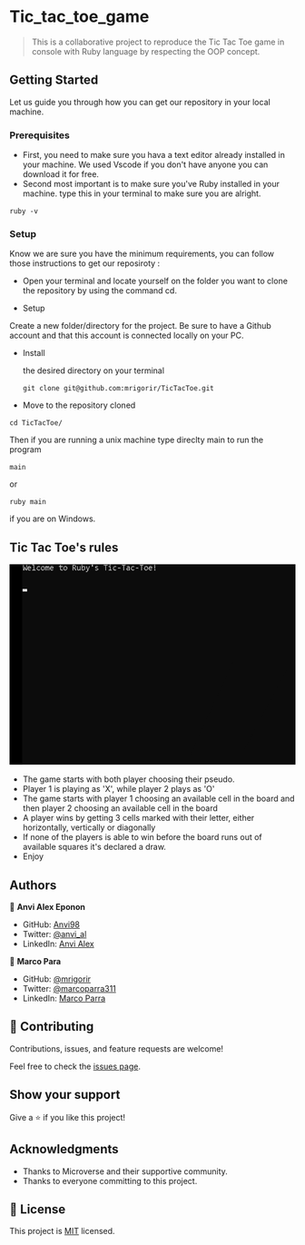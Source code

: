 # Tic_tac_toe_game


> This is a collaborative project to reproduce the Tic Tac Toe game in console with Ruby language by respecting the OOP concept.


## Getting Started

Let us guide you through how you can get our repository in your local machine.

### Prerequisites
- First, you need to make sure you hava a text editor already installed in your machine. We used Vscode if you don't have anyone you can download it for free.
- Second most important is to make sure you've Ruby installed in your machine. type this in your terminal to make sure you are alright.

```console
ruby -v
```

### Setup

Know we are sure you have the minimum requirements, you can follow those instructions to get our reposiroty :

* Open your terminal and locate yourself on the folder you want to clone the repository by using the command cd.

* Setup

Create a new folder/directory for the project.
Be sure to have a Github account and that this account is connected locally on your PC.

* Install

  the desired directory on your terminal
  ```
  git clone git@github.com:mrigorir/TicTacToe.git
  ```

* Move to the repository cloned

```
cd TicTacToe/
```
Then if you are running a unix machine type direclty main to run the program
````
main
````
or 
```
ruby main
```
if you are on Windows.

## Tic Tac Toe's rules

![screenshot](./tictactoe.gif)

- The game starts with both player choosing their pseudo.
- Player 1 is playing as 'X', while player 2 plays as 'O'
- The game starts with player 1 choosing an available cell in the board and then player 2 choosing an available cell in the board
- A player wins by getting 3 cells marked with their letter, either horizontally, vertically or diagonally
- If none of the players is able to win before the board runs out of available squares it's declared a draw.
- Enjoy

## Authors

👤 **Anvi Alex Eponon**

- GitHub: [Anvi98](https://github.com/Anvi98)
- Twitter: [@anvi_al](https://twitter.com/anvi_al)
- LinkedIn: [Anvi Alex](https://www.linkedin.com/in/anvi-alex-eponon/)

👤 **Marco Para**

- GitHub: [@mrigorir](https://github.com/mrigorir)
- Twitter: [@marcoparra311](https://twitter.com/marcoparra311)
- LinkedIn: [Marco Parra](https://linkedin.com/in/marco-alonso-parra/)

## 🤝 Contributing

Contributions, issues, and feature requests are welcome!

Feel free to check the [issues page](https://github.com/mrigorir/TicTacToe/issues).

## Show your support

Give a ⭐️ if you like this project!

## Acknowledgments

- Thanks to Microverse and their supportive community.
- Thanks to everyone committing to this project.

## 📝 License

This project is [MIT](./LICENSE.md) licensed.
